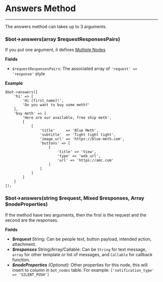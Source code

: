 # Answers Method
---
The answers method can takes up to 3 arguments.

### $bot->answers(array $requestResponsesPairs)
If you put one argument, it defines [Multiple Nodes](/docs/api/multiple-messages#multiple-nodes)

**Fields**
- `$requestResponsesPairs`: The associated array of `'request' => 'response'` style

**Example**

```
$bot->answers([
    'hi' => [
        'Hi [first_name]!',
        'Do you want to buy some meth?'
    ],
    'buy meth' => [
        'Here are our available, free ship meth',
        [
            [
                'title'     => 'Blue Meth',
                'subtitle'  => 'Tight tight tight',
                'image_url' => 'https://blue-meth.com',
                'buttons' => [
                    [
                        'title' => 'View',
                        'type' => 'web_url',
                        'url' => 'https://amc.com'
                    ]
                ]
            ]
        ]
    ]
]);
```

### $bot->answers(string $request, Mixed $responses, Array $nodeProperties)
If the method have two arguments, then the first is the request and the second are the responses.

**Fields**
- ***$request*** String: Can be people text, button payload, intended action, attachment.
- ***$responses*** String/Array/Callable: Can be `String` for text message, `array` for other template or list of messages, and `Callable` for callback function.
- ***$nodeProperties*** *(Optional)*: Other properties for this node, this will insert to column in `bot_nodes` table. For example: `['notification_type' => 'SILENT_PUSH']`
